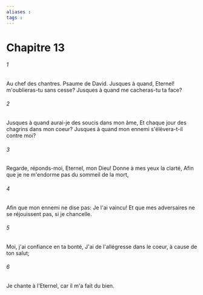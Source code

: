 ```yaml
---
aliases : 
tags : 
---
```


# Chapitre 13

###### 1
Au chef des chantres. Psaume de David. Jusques à quand, Eternel! m'oublieras-tu sans cesse? Jusques à quand me cacheras-tu ta face?
###### 2
Jusques à quand aurai-je des soucis dans mon âme, Et chaque jour des chagrins dans mon coeur? Jusques à quand mon ennemi s'élèvera-t-il contre moi?
###### 3
Regarde, réponds-moi, Eternel, mon Dieu! Donne à mes yeux la clarté, Afin que je ne m'endorme pas du sommeil de la mort,
###### 4
Afin que mon ennemi ne dise pas: Je l'ai vaincu! Et que mes adversaires ne se réjouissent pas, si je chancelle.
###### 5
Moi, j'ai confiance en ta bonté, J'ai de l'allégresse dans le coeur, à cause de ton salut;
###### 6
Je chante à l'Eternel, car il m'a fait du bien.
